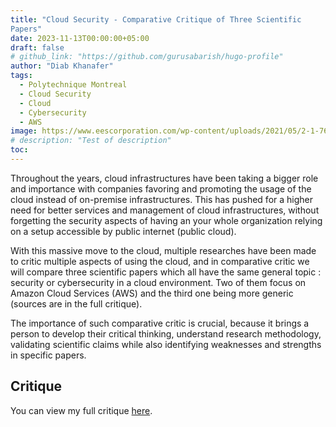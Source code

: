 ```yaml
---
title: "Cloud Security - Comparative Critique of Three Scientific
Papers"
date: 2023-11-13T00:00:00+05:00
draft: false
# github_link: "https://github.com/gurusabarish/hugo-profile"
author: "Diab Khanafer"
tags:
  - Polytechnique Montreal
  - Cloud Security
  - Cloud
  - Cybersecurity
  - AWS
image: https://www.eescorporation.com/wp-content/uploads/2021/05/2-1-768x512.jpg
# description: "Test of description"
toc: 
---
```

Throughout the years, cloud infrastructures have been taking a bigger role and importance with companies favoring and promoting the usage of the cloud instead of on-premise infrastructures. This has pushed for a higher need for better services and management of cloud infrastructures, without forgetting the security aspects of having an your whole organization relying on a setup accessible by public internet (public cloud). 

With this massive move to the cloud, multiple researches have been made to critic multiple aspects of using the cloud, and in comparative critic we will compare three scientific papers which all have the same general topic : security or cybersecurity in a cloud environment. Two of them focus on Amazon Cloud Services (AWS) and the third one  being more generic (sources are in the full critique). 

The importance of such comparative critic is crucial, because it brings a person to develop their critical thinking, understand research methodology, validating scientific claims while also identifying weaknesses and strengths in specific papers.

## Critique
You can view my full critique [here](/files/INF8102_comparative_critique_cloud_security.pdf).